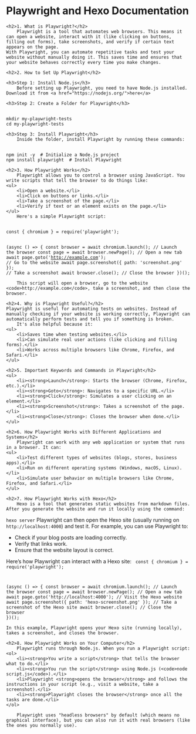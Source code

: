 <h1>Playwright and Hexo Documentation</h1>

    <h2>1. What is Playwright?</h2>
        Playwright is a tool that automates web browsers. This means it can open a website, interact with it (like clicking on buttons, filling out forms), take screenshots, and verify if certain text appears on the page.
    With Playwright, you can automate repetitive tasks and test your website without manually doing it. This saves time and ensures that your website behaves correctly every time you make changes.

    <h2>2. How to Set Up Playwright</h2>

    <h3>Step 1: Install Node.js</h3>
        Before setting up Playwright, you need to have Node.js installed. Download it from <a href="https://nodejs.org/">here</a>

    <h3>Step 2: Create a Folder for Playwright</h3>
<code>
mkdir my-playwright-tests
cd my-playwright-tests
</code>

    <h3>Step 3: Install Playwright</h3>
        Inside the folder, install Playwright by running these commands:
<code>
npm init -y  # Initialize a Node.js project
npm install playwright  # Install Playwright
</code>

    <h2>3. How Playwright Works</h2>
        Playwright allows you to control a browser using JavaScript. You write scripts that tell the browser to do things like:
    <ul>
        <li>Open a website.</li>
        <li>Click on buttons or links.</li>
        <li>Take a screenshot of the page.</li>
        <li>Verify if text or an element exists on the page.</li>
    </ul>
        Here's a simple Playwright script:
<code>
const { chromium } = require('playwright');

(async () => {
    const browser = await chromium.launch();  // Launch the browser
    const page = await browser.newPage();  // Open a new tab
    await page.goto('http://example.com');  // Go to the website
    await page.screenshot({ path: 'screenshot.png' });  // Take a screenshot
    await browser.close();  // Close the browser
})();
</code>

        This script will open a browser, go to the website <code>http://example.com</code>, take a screenshot, and then close the browser.

    <h2>4. Why is Playwright Useful?</h2>
    Playwright is useful for automating tests on websites. Instead of manually checking if your website is working correctly, Playwright can automatically perform tests and tell you if something is broken.
        It's also helpful because it:
    <ul>
        <li>Saves time when testing websites.</li>
        <li>Can simulate real user actions (like clicking and filling forms).</li>
        <li>Works across multiple browsers like Chrome, Firefox, and Safari.</li>
    </ul>

    <h2>5. Important Keywords and Commands in Playwright</h2>
    <ul>
        <li><strong>Launch</strong>: Starts the browser (Chrome, Firefox, etc.).</li>
        <li><strong>Goto</strong>: Navigates to a specific URL.</li>
        <li><strong>Click</strong>: Simulates a user clicking on an element.</li>
        <li><strong>Screenshot</strong>: Takes a screenshot of the page.</li>
        <li><strong>Close</strong>: Closes the browser when done.</li>
    </ul>

    <h2>6. How Playwright Works with Different Applications and Systems</h2>
        Playwright can work with any web application or system that runs in a browser. It can:
    <ul>
        <li>Test different types of websites (blogs, stores, business apps).</li>
        <li>Run on different operating systems (Windows, macOS, Linux).</li>
        <li>Simulate user behavior on multiple browsers like Chrome, Firefox, and Safari.</li>
    </ul>

    <h2>7. How Playwright Works with Hexo</h2>
        Hexo is a tool that generates static websites from markdown files. After you generate the website and run it locally using the command:
<code>hexo server</code>
    Playwright can then open the Hexo site (usually running on <code>http://localhost:4000</code>) and test it. For example, you can use Playwright to:
    <ul>
        <li>Check if your blog posts are loading correctly.</li>
        <li>Verify that links work.</li>
        <li>Ensure that the website layout is correct.</li>
    </ul>
        Here’s how Playwright can interact with a Hexo site:
<code>
const { chromium } = require('playwright');

(async () => {
    const browser = await chromium.launch();  // Launch the browser
    const page = await browser.newPage();  // Open a new tab
    await page.goto('http://localhost:4000');  // Visit the Hexo website
    await page.screenshot({ path: 'hexo-screenshot.png' });  // Take a screenshot of the Hexo site
    await browser.close();  // Close the browser
})();
</code>

    In this example, Playwright opens your Hexo site (running locally), takes a screenshot, and closes the browser.

    <h2>8. How Playwright Works on Your Computer</h2>
        Playwright runs through Node.js. When you run a Playwright script:
    <ol>
        <li><strong>You write a script</strong> that tells the browser what to do.</li>
        <li><strong>You run the script</strong> using Node.js (<code>node script.js</code>).</li>
        <li>Playwright <strong>opens the browser</strong> and follows the instructions in your script (e.g., visit a website, take a screenshot).</li>
        <li><strong>Playwright closes the browser</strong> once all the tasks are done.</li>
    </ol>

        Playwright uses "headless browsers" by default (which means no graphical interface), but you can also run it with real browsers (like the ones you normally use).
